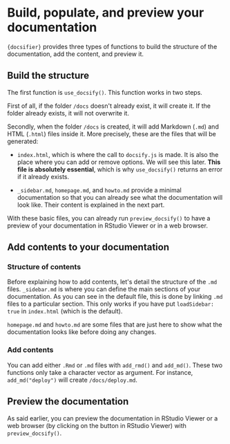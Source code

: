# Build, populate, and preview your documentation

`{docsifier}` provides three types of functions to build the structure of the documentation, add the content, and preview it.


## Build the structure

The first function is `use_docsify()`. This function works in two steps.

First of all, if the folder `/docs` doesn't already exist, it will create it. If the folder already exists, it will not overwrite it.

Secondly, when the folder `/docs` is created, it will add Markdown (`.md`) and HTML (`.html`) files inside it. More precisely, these are the files that will be generated:

* `index.html`, which is where the call to `docsify.js` is made. It is also the place where you can add or remove options. We will see this later. **This file is absolutely essential**, which is why `use_docsify()` returns an error if it already exists. 
 
* `_sidebar.md`, `homepage.md`, and `howto.md` provide a minimal documentation so that you can already see what the documentation will look like. Their content is explained in the next part.


With these basic files, you can already run `preview_docsify()` to have a preview of your documentation in RStudio Viewer or in a web browser.



## Add contents to your documentation

### Structure of contents

Before explaining how to add contents, let's detail the structure of the `.md` files. `_sidebar.md` is where you can define the main sections of your documentation. As you can see in the default file, this is done by linking `.md` files to a particular section. This only works if you have put `loadSidebar: true` in `index.html` (which is the default).

`homepage.md` and `howto.md` are some files that are just here to show what the documentation looks like before doing any changes.

### Add contents

You can add either `.Rmd` or `.md` files with `add_rmd()` and `add_md()`. These two functions only take a character vector as argument. For instance, `add_md("deploy")` will create `/docs/deploy.md`.



## Preview the documentation

As said earlier, you can preview the documentation in RStudio Viewer or a web browser (by clicking on the button in RStudio Viewer) with `preview_docsify()`.













